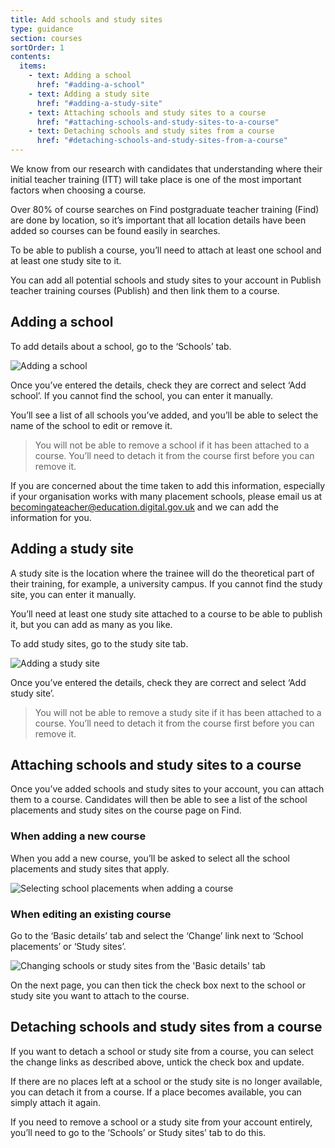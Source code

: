 ```yaml
---
title: Add schools and study sites
type: guidance
section: courses
sortOrder: 1
contents:
  items:
    - text: Adding a school
      href: "#adding-a-school"
    - text: Adding a study site
      href: "#adding-a-study-site"
    - text: Attaching schools and study sites to a course
      href: "#attaching-schools-and-study-sites-to-a-course"
    - text: Detaching schools and study sites from a course
      href: "#detaching-schools-and-study-sites-from-a-course"
---
```


We know from our research with candidates that understanding where their initial teacher training (ITT) will take place is one of the most important factors when choosing a course.

Over 80% of course searches on Find postgraduate teacher training (Find) are done by location, so it’s important that all location details have been added so courses can be found easily in searches.

To be able to publish a course, you’ll need to attach at least one school and at least one study site to it.

You can add all potential schools and study sites to your account in Publish teacher training courses (Publish) and then link them to a course.

## Adding a school

 To add details about a school, go to the ‘Schools’ tab.

![Adding a school](add-school.png)

Once you’ve entered the details, check they are correct and select ‘Add school’. If you cannot find the school, you can enter it manually.

You’ll see a list of all schools you’ve added, and you’ll be able to select the name of the school to edit or remove it.

> You will not be able to remove a school if it has been attached to a course. You’ll need to detach it from the course first before you can remove it.

If you are concerned about the time taken to add this information, especially if your organisation works with many placement schools, please email us at becomingateacher@education.digital.gov.uk and we can add the information for you.



## Adding a study site

 A study site is the location where the trainee will do the theoretical part of their training, for example, a university campus. If you cannot find the study site, you can enter it manually.

You’ll need at least one study site attached to a course to be able to publish it, but you can add as many as you like.

To add study sites, go to the study site tab.

![Adding a study site](add-study-site.png)

Once you’ve entered the details, check they are correct and select ‘Add study site’.

> You will not be able to remove a study site if it has been attached to a course. You’ll need to detach it from the course first before you can remove it.

## Attaching schools and study sites to a course

Once you’ve added schools and study sites to your account, you can attach them to a course. Candidates will then be able to see a list of the school placements and study sites on the course page on Find.

### When adding a new course

When you add a new course, you’ll be asked to select all the school placements and study sites that apply.


![Selecting school placements when adding a course](school-placements.png)


### When editing an existing course

Go to the ‘Basic details’ tab and select the ‘Change’ link next to ‘School placements’ or ‘Study sites’.

![Changing schools or study sites from the 'Basic details' tab](course-basic-details.png)

On the next page, you can then tick the check box next to the school or study site you want to attach to the course.

## Detaching schools and study sites from a course

If you want to detach a school or study site from a course, you can select the change links as described above, untick the check box and update.

If there are no places left at a school or the study site is no longer available, you can detach it from a course. If a place becomes available, you can simply attach it again.

If you need to remove a school or a study site from your account entirely, you’ll need to go to the ‘Schools’ or Study sites’ tab to do this.
